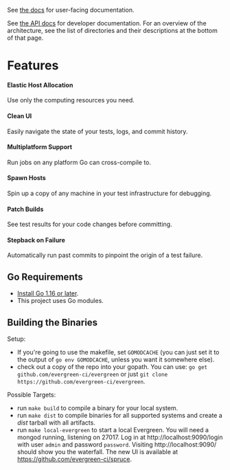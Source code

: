 See [the docs](https://github.com/evergreen-ci/evergreen/tree/main/docs/) for
user-facing documentation.

See [the API docs](https://pkg.go.dev/github.com/evergreen-ci/evergreen) for
developer documentation. For an overview of the architecture, see the list of
directories and their descriptions at the bottom of that page.

# Features

#### Elastic Host Allocation
Use only the computing resources you need.

#### Clean UI
Easily navigate the state of your tests, logs, and commit history.

#### Multiplatform Support
Run jobs on any platform Go can cross-compile to.

#### Spawn Hosts
Spin up a copy of any machine in your test infrastructure for debugging.

#### Patch Builds
See test results for your code changes before committing.

#### Stepback on Failure
Automatically run past commits to pinpoint the origin of a test failure.

## Go Requirements
* [Install Go 1.16 or later](https://golang.org/dl/).
* This project uses Go modules.

## Building the Binaries

Setup:

* If you're going to use the makefile, set `GOMODCACHE` (you can just set it to
  the output of `go env GOMODCACHE`, unless you want it somewhere else).
* check out a copy of the repo into your gopath. You can use: `go get
  github.com/evergreen-ci/evergreen` or just `git clone
  https://github.com/evergreen-ci/evergreen`.

Possible Targets:

* run `make build` to compile a binary for your local
  system.
* run `make dist` to compile binaries for all supported systems
  and create a *dist* tarball with all artifacts.
* run `make local-evergreen` to start a local Evergreen. You will need a mongod running, listening on 27017. Log in at http://localhost:9090/login with user `admin` and password `password`. Visiting http://localhost:9090/ should show you the waterfall. The new UI is available at https://github.com/evergreen-ci/spruce.
